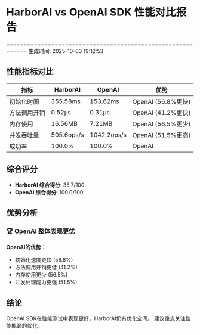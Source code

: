 # HarborAI vs OpenAI SDK 性能对比报告
============================================================
生成时间: 2025-10-03 19:12:53

## 性能指标对比

| 指标 | HarborAI | OpenAI | 优势 |
|------|----------|--------|------|
| 初始化时间 | 355.58ms | 153.62ms | OpenAI (56.8%更快) |
| 方法调用开销 | 0.52μs | 0.31μs | OpenAI (41.2%更快) |
| 内存使用 | 16.56MB | 7.21MB | OpenAI (56.5%更少) |
| 并发吞吐量 | 505.6ops/s | 1042.2ops/s | OpenAI (51.5%更高) |
| 成功率 | 100.0% | 100.0% | OpenAI |

## 综合评分
- **HarborAI 综合得分**: 35.7/100
- **OpenAI 综合得分**: 100.0/100

## 优势分析
### 🏆 OpenAI 整体表现更优
**OpenAI的优势：**
- 初始化速度更快 (56.8%)
- 方法调用开销更低 (41.2%)
- 内存使用更少 (56.5%)
- 并发处理能力更强 (51.5%)

## 结论
OpenAI SDK在性能测试中表现更好，HarborAI仍有优化空间。
建议重点关注性能瓶颈的优化。